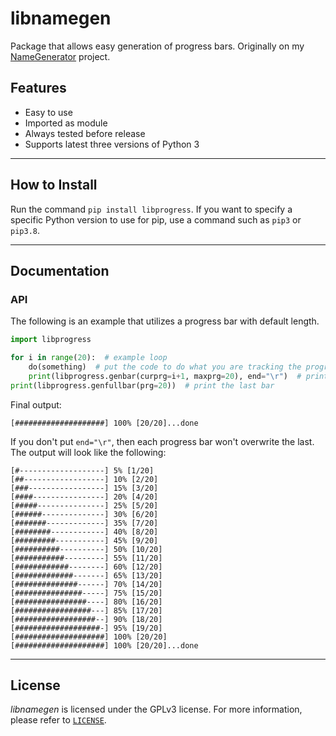 # libnamegen

Package that allows easy generation of progress bars. Originally on my [NameGenerator](https://github.com/BBaoVanC/NameGenerator) project.

## Features

* Easy to use
* Imported as module
* Always tested before release
* Supports latest three versions of Python 3

---

## How to Install

Run the command `pip install libprogress`. If you want to specify a specific Python version to use for pip, use a command such as `pip3` or `pip3.8`.

---

## Documentation

### API

The following is an example that utilizes a progress bar with default length.

``` python
import libprogress

for i in range(20):  # example loop
    do(something)  # put the code to do what you are tracking the progress of
    print(libprogress.genbar(curprg=i+1, maxprg=20), end="\r")  # print progress
print(libprogress.genfullbar(prg=20))  # print the last bar
```

Final output:

``` plaintext
[####################] 100% [20/20]...done
```

If you don't put `end="\r"`, then each progress bar won't overwrite the last. The output will look like the following:

``` plaintext
[#-------------------] 5% [1/20]
[##------------------] 10% [2/20]
[###-----------------] 15% [3/20]
[####----------------] 20% [4/20]
[#####---------------] 25% [5/20]
[######--------------] 30% [6/20]
[#######-------------] 35% [7/20]
[########------------] 40% [8/20]
[#########-----------] 45% [9/20]
[##########----------] 50% [10/20]
[###########---------] 55% [11/20]
[############--------] 60% [12/20]
[#############-------] 65% [13/20]
[##############------] 70% [14/20]
[###############-----] 75% [15/20]
[################----] 80% [16/20]
[#################---] 85% [17/20]
[##################--] 90% [18/20]
[###################-] 95% [19/20]
[####################] 100% [20/20]
[####################] 100% [20/20]...done
```

---

## License

_libnamegen_ is licensed under the GPLv3 license. For more information, please refer to [`LICENSE`](https://github.com/BBaoVanC/libprogress/blob/master/LICENSE).
